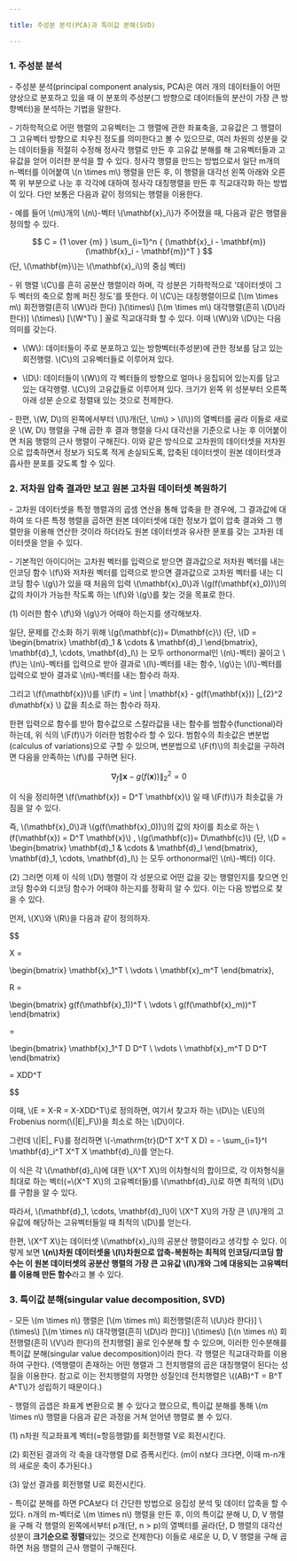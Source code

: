 ```yaml
---

title: 주성분 분석(PCA)과 특이값 분해(SVD)

---
```




### 1. 주성분 분석

\- 주성분 분석(principal component analysis, PCA)은 여러 개의 데이터들이 어떤 양상으로 분포하고 있을 때 이 분포의 주성분(그 방향으로 데이터들의 분산이 가장 큰 방향벡터)을 분석하는 기법을 말한다.

\- 기하학적으로 어떤 행렬의 고유벡터는 그 행렬에 관한 좌표축을, 고유값은 그 행렬이 그 고유벡터 방향으로 치우친 정도를 의미한다고 볼 수 있으므로, 여러 차원의 성분을 갖는 데이터들을 적절히 수정해 정사각 행렬로 만든 후 고유값 분해를 해 고유벡터들과 고유값을 얻어 이러한 분석을 할 수 있다. 정사각 행렬을 만드는 방법으로서 일단 m개의 n-벡터를 이어붙여 \\(n \times m\\) 행렬을 만든 후, 이 행렬을 대각선 왼쪽 아래와 오른쪽 위 부분으로 나눈 후 각각에 대하여 정사각 대칭행렬을 만든 후 직교대각화 하는 방법이 있다. 다만 보통은 다음과 같이 정의되는 행렬을 이용한다. 

\- 예를 들어 \\(m\\)개의 \\(n\\)-벡터 \\(\mathbf{x}_i\\)가 주어졌을 때, 다음과 같은 행렬을 정의할 수 있다.

$$ C = {1 \over {m} } \sum_{i=1}^n { (\mathbf{x}_i - \mathbf{m}) (\mathbf{x}_i - \mathbf{m})^T } $$ (단, \\(\mathbf{m}\\)는 \\(\mathbf{x}_i\\)의 중심 벡터)

\- 위 행렬 \\(C\\)를 흔히 공분산 행렬이라 하며, 각 성분은 기하학적으로 '데이터셋이 그 두 벡터의 축으로 함께 퍼진 정도'를 뜻한다. 이 \\(C\\)는 대칭행렬이므로 [\\(m \times m\\) 회전행렬(흔히 \\(W\\)라 한다) ]\\(\times\\) [\\(m \times m\\) 대각행렬(흔히 \\(D\\)라 한다)] \\(\times\\) [\\(W^T\\) ] 꼴로 직교대각화 할 수 있다. 이때 \\(W\\)와 \\(D\\)는 다음 의미를 갖는다.

- \\(W\\): 데이터들이 주로 분포하고 있는 방향벡터(주성분)에 관한 정보를 담고 있는 회전행렬. \\(C\\)의 고유벡터들로 이루어져 있다.

- \\(D\\): 데이터들이 \\(W\\)의 각 벡터들의 방향으로 얼마나 응집되어 있는지를 담고 있는 대각행렬. \\(C\\)의 고유값들로 이루어져 있다. 크기가 왼쪽 위 성분부터 오른쪽 아래 성분 순으로 정렬돼 있는 것으로 전제한다.

\- 한편, \\(W, D\\)의 왼쪽에서부터 \\(l\\)개(단, \\(m\\) > \\(l\\))의 열벡터를 골라 이들로 새로운 \\(W, D\\) 행렬을 구해 곱한 후 결과 행렬을 다시 대각선을 기준으로 나눈 후 이어붙이면 처음 행렬의 근사 행렬이 구해진다. 이와 같은 방식으로 고차원의 데이터셋을 저차원으로 압축하면서 정보가 되도록 적게 손실되도록, 압축된 데이터셋이 원본 데이터셋과 흡사한 분포를 갖도록 할 수 있다.






### 2. 저차원 압축 결과만 보고 원본 고차원 데이터셋 복원하기


\- 고차원 데이터셋을 특정 행렬과의 곱셈 연산을 통해 압축을 한 경우에, 그 결과값에 대하여 또 다른 특정 행렬을 곱하면 원본 데이터셋에 대한 정보가 없이 압축 결과와 그 행렬만을 이용해 연산한 것이라 하더라도 원본 데이터셋과 유사한 분포를 갖는 고차원 데이터셋을 얻을 수 있다.

\- 기본적인 아이디어는 고차원 벡터를 입력으로 받으면 결과값으로 저차원 벡터를 내는 인코딩 함수 \\(f\\)와 저차원 벡터를 입력으로 받으면 결과값으로 고차원 벡터를 내는 디코딩 함수 \\(g\\)가 있을 때 처음의 입력 \\(\mathbf{x}_0\\)과 \\(g(f(\mathbf{x}_0))\\)의 값의 차이가 가능한 작도록 하는 \\(f\\)와 \\(g\\)를 찾는 것을 목표로 한다. 

(1) 이러한 함수 \\(f\\)와 \\(g\\)가 어때야 하는지를 생각해보자.

일단, 문제를 간소화 하기 위해 \\(g(\mathbf{c})= D\mathbf{c}\\) (단, \\(D = \begin{bmatrix} \mathbf{d}_1 & \cdots & \mathbf{d}_l \end{bmatrix}, \mathbf{d}_1, \cdots, \mathbf{d}_l\\) 는 모두 orthonormal인 \\(n\\)-벡터) 꼴이고 \\(f\\)는 \\(n\\)-벡터를 입력으로 받아 결과로 \\(l\\)-벡터를 내는 함수, \\(g\\)는 \\(l\\)-벡터를 입력으로 받아 결과로 \\(n\\)-벡터를 내는 함수라 하자.

그리고 \\(f(\mathbf{x})\\)를 \\(F(f) = \int \| \mathbf{x} - g(f(\mathbf{x})) \|_{2}^2 d\mathbf{x} \\) 값을 최소로 하는 함수라 하자. 

한편 입력으로 함수를 받아 함수값으로 스칼라값을 내는 함수를 범함수(functional)라 하는데, 위 식의 \\(F(f)\\)가 이러한 범함수라 할 수 있다. 범함수의 최솟값은 변분법(calculus of variations)으로 구할 수 있으며, 변분법으로 \\(F(f)\\)의 최솟값을 구하려면 다음을 만족하는 \\(f\\)를 구하면 된다.

$$
\nabla_f \| \mathbf{x} - g(f(\mathbf{x})) \|_2^2 = 0 
$$

이 식을 정리하면 \\(f(\mathbf{x}) = D^T \mathbf{x}\\) 일 때 \\(F(f)\\)가 최솟값을 가짐을 알 수 있다.


즉, \\(\mathbf{x}_0\\)과 \\(g(f(\mathbf{x}_0))\\)의 값의 차이를 최소로 하는 \\(f(\mathbf{x}) = D^T \mathbf{x}\\) ,  \\(g(\mathbf{c})= D\mathbf{c}\\) (단, \\(D = \begin{bmatrix} \mathbf{d}_1 & \cdots & \mathbf{d}_l \end{bmatrix}, \mathbf{d}_1, \cdots, \mathbf{d}_l\\) 는 모두 orthonormal인 \\(n\\)-벡터) 이다.


(2) 그러면 이제 이 식의 \\(D\\) 행렬이 각 성분으로 어떤 값을 갖는 행렬인지를 찾으면 인코딩 함수와 디코딩 함수가 어때야 하는지를 정확히 알 수 있다. 이는 다음 방법으로 찾을 수 있다.

먼저, \\(X\\)와 \\(R\\)을 다음과 같이 정의하자.

$$

X = 

\begin{bmatrix} \mathbf{x}_1^T \\ 
\vdots \\
\mathbf{x}_m^T \end{bmatrix},


R = 

\begin{bmatrix} g(f(\mathbf{x}_1))^T \\ 
\vdots \\
g(f(\mathbf{x}_m))^T \end{bmatrix}

= 

\begin{bmatrix} \mathbf{x}_1^T D D^T \\ 
\vdots \\
\mathbf{x}_m^T D D^T \end{bmatrix}

= XDD^T

$$

이때, \\(E = X-R = X-XDD^T\\)로 정의하면, 여기서 찾고자 하는 \\(D\\)는 \\(E\\)의 Frobenius norm(\\(\|E\|_F\\))을 최소로 하는 \\(D\\)이다. 

그런데 \\(\|E\|_ F\\)를 정리하면 \\(-\mathrm{tr}(D^T X^T X D) = - \sum_{i=1}^l \mathbf{d}_i^T X^T X \mathbf{d}_i\\)를 얻는다. 

이 식은 각 \\(\mathbf{d}_i\\)에 대한 \\(X^T X\\)의 이차형식의 합이므로, 각 이차형식을 최대로 하는 벡터(=\\(X^T X\\)의 고유벡터들)를 \\(\mathbf{d}_i\\)로 하면 최적의 \\(D\\)를 구함을 알 수 있다.

따라서, \\(\mathbf{d}_1, \cdots, \mathbf{d}_l\\)이 \\(X^T X\\)의 가장 큰 \\(l\\)개의 고유값에 해당하는 고유벡터들일 때 최적의 \\(D\\)를 얻는다.


한편,  \\(X^T X\\)는 데이터셋 \\(\mathbf{x}_i\\)의 공분산 행렬이라고 생각할 수 있다. 이렇게 보면 **\\(n\\)차원 데이터셋을 \\(l\\)차원으로 압축-복원하는 최적의 인코딩/디코딩 함수는 이 원본 데이터셋의 공분산 행렬의 가장 큰 고유값 \\(l\\)개와 그에 대응되는 고유벡터를 이용해 만든 함수**라고 볼 수 있다. 




### 3. 특이값 분해(singular value decomposition, SVD)


\- 모든 \\(m \times n\\) 행렬은 [\\(m \times m\\) 회전행렬(흔히 \\(U\\)라 한다)] \\(\times\\) [\\(m \times n\\) 대각행렬(흔히 \\(D\\)라 한다)] \\(\times\\) [\\(n \times n\\) 회전행렬(흔히 \\(V\\)라 한다)의 전치행렬] 꼴로 인수분해 할 수 있으며, 이러한 인수분해를 특이값 분해(singular value decomposition)이라 한다. 각 행렬은 직교대각화를 이용하여 구한다. (역행렬이 존재하는 어떤 행렬과 그 전치행렬의 곱은 대칭행렬이 된다는 성질을 이용한다. 참고로 이는 전치행렬의 자명한 성질인데 전치행렬은 \\((AB)^T = B^T A^T\\)가 성립하기 때문이다.)

\- 행렬의 곱셉은 좌표계 변환으로 볼 수 있다고 했으므로, 특이값 분해를 통해 \\(m \times n\\) 행렬을 다음과 같은 과정을 거쳐 얻어낸 행렬로 볼 수 있다.

(1) n차원 직교좌표계 벡터(=항등행렬)를 회전행렬 V로 회전시킨다.

(2) 회전된 결과의 각 축을 대각행렬 D로 증폭시킨다. (m이 n보다 크다면, 이때 m-n개의 새로운 축이 추가된다.)

(3) 앞선 결과를 회전행렬 U로 회전시킨다.

\- 특이값 분해를 하면 PCA보다 더 간단한 방법으로 응집성 분석 및 데이터 압축을 할 수 있다. n개의 m-벡터로 \\(m \times n\\) 행렬을 만든 후, 이의 특이값 분해 U, D, V 행렬을 구해 각 행렬의 왼쪽에서부터 p개(단, n > p)의 열벡터를 골라(단, D 행렬의 대각선 성분이 **크기순으로 정렬**돼있는 것으로 전제한다) 이들로 새로운 U, D, V 행렬을 구해 곱하면 처음 행렬의 근사 행렬이 구해진다. 

